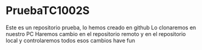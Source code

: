 # PruebaTC1002S
Este es un repositorio prueba, lo hemos creado en github
Lo clonaremos en nuestro PC
Haremos cambio en el repositorio remoto y en el repositorio local
y controlaremos todos esos cambios
have fun
